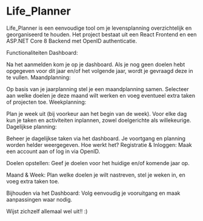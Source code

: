 # Life_Planner

Life_Planner is een eenvoudige tool om je levensplanning overzichtelijk en georganiseerd te houden. Het project bestaat uit een React Frontend en een ASP.NET Core 8 Backend met OpenID authenticatie.

Functionaliteiten
Dashboard:

Na het aanmelden kom je op je dashboard.
Als je nog geen doelen hebt opgegeven voor dit jaar en/of het volgende jaar, wordt je gevraagd deze in te vullen.
Maandplanning:

Op basis van je jaarplanning stel je een maandplanning samen.
Selecteer aan welke doelen je deze maand wilt werken en voeg eventueel extra taken of projecten toe.
Weekplanning:

Plan je week uit (bij voorkeur aan het begin van de week).
Voor elke dag kun je taken en activiteiten inplannen, zowel doelgerichte als willekeurige.
Dagelijkse planning:

Beheer je dagelijkse taken via het dashboard.
Je voortgang en planning worden helder weergegeven.
Hoe werkt het?
Registratie & Inloggen:
Maak een account aan of log in via OpenID.

Doelen opstellen:
Geef je doelen voor het huidige en/of komende jaar op.

Maand & Week:
Plan welke doelen je wilt nastreven, stel je weken in, en voeg extra taken toe.

Bijhouden via het Dashboard:
Volg eenvoudig je vooruitgang en maak aanpassingen waar nodig.

Wijst zichzelf allemaal wel uit!! :)

